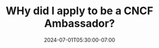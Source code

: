 ---
title: "WHy did I apply to be a CNCF Ambassador?"
date: 2024-07-01T05:30:00-07:00
tags: ["CNCF", "Open-Source", "Ambassador"]
series: "CNCF"
draft: true
---